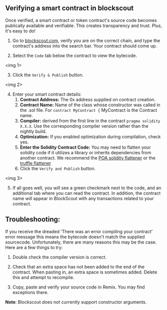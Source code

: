 ## Verifying a smart contract in blockscout

Once verified, a smart contract or token contract's source code becomes publically available and verifiable. This creates transparency and trust. Plus, it's easy to do!

1. Go to [blockscout.com](https://blockscout.com/), verify you are on the correct chain, and type the contract's address into the search bar. Your contract should come up.

2. Select the `Code` tab below the contract to view the bytecode.

<img 1>

3. Click the `Verify & Publish` button. 

<img 2>

4. Enter your smart contract details:
   1. **Contract Address:** The 0x address supplied on contract creation. 
   2. **Contract Name:** Name of the class whose constructor was called in the .sol file.  For `contract MyContract {`    MyContract is the Contract name.
   3. **Compiler:** derived from the first line in the contract   `pragma solidity X.X.X`. Use the corresponding compiler version rather than the nightly build.
   4. **Optimization:** If you enabled optimization during compilation, check yes.
   5. **Enter the Solidity Contract Code:** You may need to flatten your solidity code if it utilizes a library or inherits dependencies from another contract. We recommend the [POA solidity flattener](https://github.com/poanetwork/solidity-flattener) or the [truffle flattener](https://www.npmjs.com/package/truffle-flattener)
   6. Click the `Verify and Publish` button.
   
<img 3>   
   
 5. If all goes well, you will see a green checkmark next to the code, and an additional tab where you can read the contract. In addition, the contract name will appear in BlockScout with any transactions related to your contract.
 
## Troubleshooting:

If you receive the dreaded ‘There was an error compiling your contract’ error message this means the bytecode doesn't match the supplied sourcecode. Unfortunately, there are many reasons this may be the case. Here are a few things to try:

1. Double check the compiler version is correct.

2. Check that an extra space has not been added to the end of the contract. When pasting in, an extra space is sometimes added. Delete this and attempt to recompile.

3. Copy, paste and verify your source code in Remix. You may find exceptions there.

**Note**: Blockscout does not currently support constructor arguments. 


   
